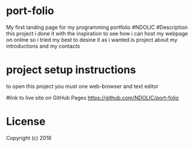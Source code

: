 # port-folio
My first  landing page for my programming portfolio
#NDOLIC
#Description
this project i done it with the inspiration to see how i can host my webpage on online so i tried my best to desine it as i wanted.is project about my introductions and my contacts

# project setup instructions
to open this project you must one web-browser and text editor


#link to live site on GitHub Pages
https://github.com/NDOLIC/port-folio

# License

Copyright (c) 2018 
  
